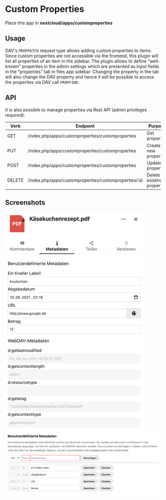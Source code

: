 # Custom Properties
Place this app in **nextcloud/apps/customproperties**

## Usage
DAV's `PROPPATCH` request type allows adding custom properties to items.
Since custom properties are not accessible via the frontend, this plugin will list all properties of an item in the sidebar.
The plugin allows to define "well-known" properties in the admin settings which are presented as input fields in the "properties" tab in files app sidebar.
Changing the property in the tab will also change the DAV property and hence it will be possible to access the properties via DAV call `PROPFIND`.

## API
It is also possible to manage properties via Rest API (admin privileges required):

| Verb          | Endpoint                                              | Purpose                  |
| ------------- | ----------------------------------------------------- | ------------------------ |
| GET           | /index.php/apps/customproperties/customproperties     | Get properties   |
| PUT           | /index.php/apps/customproperties/customproperties     | Create new property      |
| POST          | /index.php/apps/customproperties/customproperties     | Update property      |
| DELETE        | /index.php/apps/customproperties/customproperties/:id | Delete existing property |

## Screenshots
![Tab view in sidebar](.readme/sidebartab.png)
![Settings in admin panel](.readme/adminsettings.png)
